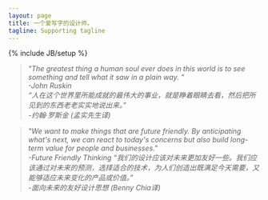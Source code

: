 ```yaml
---
layout: page
title: 一个爱写字的设计师。
tagline: Supporting tagline
---
```

{% include JB/setup %}

<!-- Read [Jekyll Quick Start](http://jekyllbootstrap.com/usage/jekyll-quick-start.html)

Complete usage and documentation available at: [Jekyll Bootstrap](http://jekyllbootstrap.com)

## Update Author Attributes

In `_config.yml` remember to specify your own data:
    
    title : My Blog =)
    
    author :
      name : Name Lastname
      email : blah@email.test
      github : username
      twitter : username

The theme should reference these variables whenever needed.
    
## Sample Posts

This blog contains sample posts which help stage pages and blog data.
When you don't need the samples anymore just delete the `_posts/core-samples` folder.

    $ rm -rf _posts/core-samples

Here's a sample "posts list". -->

>*"The greatest thing a human soul ever does in this world is to see something and tell what it saw in a plain way. "*  
>*-John Ruskin*  
>*“人在这个世界里所能成就的最伟大的事业，就是睁着眼睛去看，然后把所见到的东西老老实实地说出来。”*  
>*-约翰·罗斯金 (孟实先生译)*

>*"We want to make things that are future friendly. By anticipating what's next, we can react to today's concerns but also build long-term value for people and businesses."*  
>*-Future Friendly Thinking*
>*“我们的设计应该对未来更加友好一些。我们应该通过对未来的预测，选择适合的技术，为人们创造出既满足今天需要，又能够适应未来变化的产品或价值。”*  
>*-面向未来的友好设计思想 (Benny Chia译)*

<!-- ## To-Do

This theme is still unfinished. If you'd like to be added as a contributor, [please fork](http://github.com/plusjade/jekyll-bootstrap)!
We need to clean up the themes, make theme usage guides with theme-specific markup examples. -->


